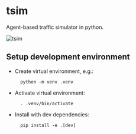 # tsim

Agent-based traffic simulator in python.

![tsim](https://imgur.com/TYhLXrY.png)

## Setup development environment

* Create virtual environment, e.g.:

        python -m venv .venv

* Activate virtual environment:

        . .venv/bin/activate

* Install with dev dependencies:

        pip install -e .[dev]